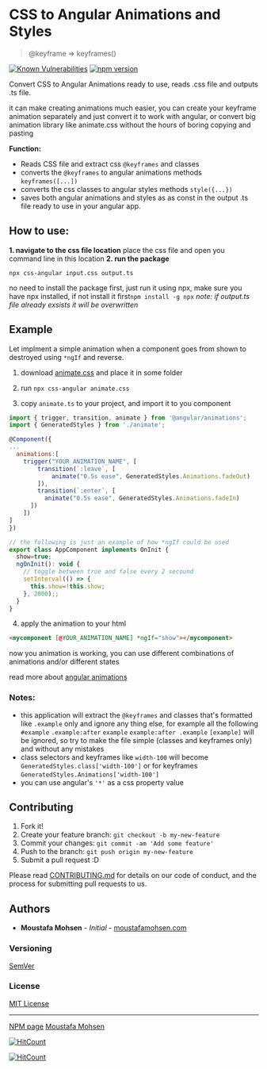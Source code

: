 # CSS to Angular Animations and Styles
> @keyframe => keyframes()

[![Known Vulnerabilities](https://snyk.io/test/github/MoustafaMohsen/css-to-angular-animations-and-styles/badge.svg)](https://snyk.io/test/github/MoustafaMohsen/css-to-angular-animations-and-styles)  [![npm version](https://badge.fury.io/js/css-angular.svg)](https://www.npmjs.com/package/css-angular) 

Convert CSS to Angular Animations ready to use, reads .css file and outputs .ts file.

it can make creating animations much easier, you can create your keyframe animation separately and just convert it to work with angular, or convert big animation library like animate.css without the hours of boring copying and pasting

**Function:**
- Reads CSS file and extract css `@keyframes` and classes
- converts the `@keyframes` to angular animations methods `keyframes([...])`
- converts the css classes to angular styles methods `style({...})`
- saves both angular animations and styles as as const in the output .ts file ready to use in your angular app.


## How to use:
**1. navigate to the css file location**
place the css file and open you command line in this location
**2.  run the package**
```shell
npx css-angular input.css output.ts
```
no need to install the package first, just run it using npx, make sure you have npx installed, if not install it first`npm install -g npx`
*note: if output.ts file already exsists it will be overwritten*


## Example
Let implment a simple animation when a component goes from shown to destroyed using `*ngIf` and reverse.
1. download [animate.css](https://raw.githubusercontent.com/daneden/animate.css/master/animate.css) and place it in some folder
2. run `npx css-angular animate.css`

3. copy `animate.ts` to your project, and import it to you component
```javascript
import { trigger, transition, animate } from '@angular/animations';
import { GeneratedStyles } from './animate';

@Component({
...
  animations:[
    trigger("YOUR_ANIMATION_NAME", [
        transition(`:leave`, [
            animate("0.5s ease", GeneratedStyles.Animations.fadeOut)
        ]),
        transition(`:enter`, [
          animate("0.5s ease", GeneratedStyles.Animations.fadeIn)
      ])
    ])
]
})

// the following is just an example of how *ngIf could be used
export class AppComponent implements OnInit {
  show=true;
  ngOnInit(): void {
    // toggle between true and false every 2 secound
    setInterval(() => {
      this.show=!this.show;
    }, 2000);;
  }
}

```
4. apply the animation to your html
```html
<mycomponent [@YOUR_ANIMATION_NAME] *ngIf="show"></mycomponent>
```
now you animation is working, you can use different combinations of animations and/or different states

read more about [angular animations](https://angular.io/guide/animations)


### Notes:
- this application will extract the `@keyframes` and  classes that's formatted like `.example` only and ignore any thing else,  for example all the following `#example` `.example:after` `example` `example:after .example` `[example]` will be ignored, so try to make the file simple (classes and keyframes only) and without any mistakes
- class selectors and keyframes like `width-100` will become `GeneratedStyles.class['width-100']` or for keyframes `GeneratedStyles.Animations['width-100']`
- you can use angular's `'*'` as a css property value


## Contributing

1. Fork it!
2. Create your feature branch: `git checkout -b my-new-feature`
3. Commit your changes: `git commit -am 'Add some feature'`
4. Push to the branch: `git push origin my-new-feature`
5. Submit a pull request :D

Please read [CONTRIBUTING.md](https://github.com/MoustafaMohsen/css-to-angular-animations-and-styles/CONTRIBUTING.md) for details on our code of conduct, and the process for submitting pull requests to us.


## Authors

* **Moustafa Mohsen** - *Initial* - [moustafamohsen.com](moustafamohsen.com)



### Versioning
[SemVer](http://semver.org/) 


### License
[MIT License](LICENSE.md)

---
[NPM page](https://www.npmjs.com/package/css-angular)
[Moustafa Mohsen](moustafamohsen.com)


[![HitCount](http://hits.dwyl.io/moustafamohsen/css-to-angular-animations-and-styles.svg)](http://hits.dwyl.io/moustafamohsen/css-to-angular-animations-and-styles)

[![HitCount](http://hits.dwyl.io/moustafamohsen/css-to-angular-animations-and-styles.svg)](http://hits.dwyl.io/moustafamohsen/css-to-angular-animations-and-styles)
